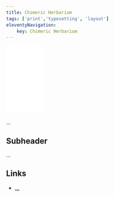 ```yaml
---
title: Chimeric Herbarium
tags: ['print','typesetting', 'layout']
eleventyNavigation:
	key: Chimeric Herbarium
---
```


![image](/img/Emblem_White_100px.png)

...

## Subheader

...

## Links
- [...]()